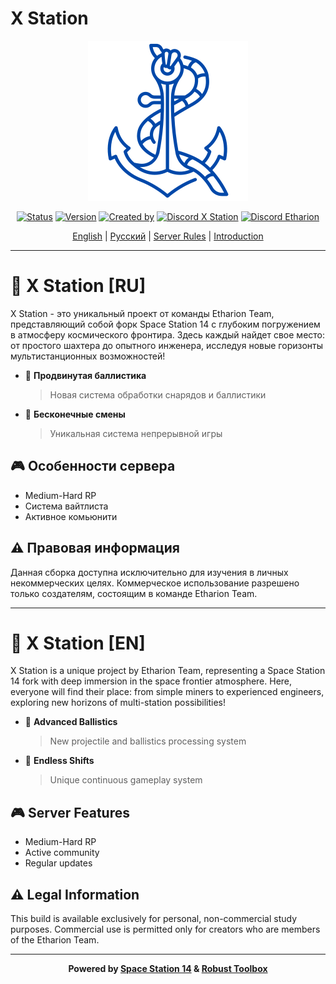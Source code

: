 # X Station

<p align="center">
  <img alt="X Station Logo" width="256" height="256" src="xstation_logo.png" />
</p>

<div align="center">
  
[![Status](https://img.shields.io/badge/status-in%20development-yellow)](https://github.com/S1riuSS3301/XStationOrbitalSpark)
[![Version](https://img.shields.io/badge/version-0.2-blue)](https://github.com/S1riuSS3301/XStationOrbitalSpark/releases)
[![Created by](https://img.shields.io/badge/created%20by-Sirius-purple)](https://github.com/S1riuSS3301)
[![Discord X Station](https://img.shields.io/discord/1234567890?color=7289DA&label=X%20Station&logo=discord&logoColor=white)](https://discord.gg/69XeTVfnzT)
[![Discord Etharion](https://img.shields.io/discord/1234567890?color=7289DA&label=Etharion%20Team&logo=discord&logoColor=white)](https://discord.gg/w2gB8P782S)

[English](#english) | [Русский](#русский) | [Server Rules](Resources/ServerInfo/Gameplay.txt) | [Introduction](Resources/ServerInfo/Intro.txt)

</div>

---

<a name="русский"></a>
# 🚀 X Station [RU]

X Station - это уникальный проект от команды Etharion Team, представляющий собой форк Space Station 14 с глубоким погружением в атмосферу космического фронтира. Здесь каждый найдет свое место: от простого шахтера до опытного инженера, исследуя новые горизонты мультистанционных возможностей!

- 🎯 **Продвинутая баллистика**
  > Новая система обработки снарядов и баллистики

- 🔄 **Бесконечные смены**
  > Уникальная система непрерывной игры

## 🎮 Особенности сервера
- Medium-Hard RP
- Система вайтлиста
- Активное комьюнити

## ⚠️ Правовая информация
Данная сборка доступна исключительно для изучения в личных некоммерческих целях. Коммерческое использование разрешено только создателям, состоящим в команде Etharion Team.

---

<a name="english"></a>
# 🚀 X Station [EN]

X Station is a unique project by Etharion Team, representing a Space Station 14 fork with deep immersion in the space frontier atmosphere. Here, everyone will find their place: from simple miners to experienced engineers, exploring new horizons of multi-station possibilities!

- 🎯 **Advanced Ballistics**
  > New projectile and ballistics processing system

- 🔄 **Endless Shifts**
  > Unique continuous gameplay system

## 🎮 Server Features
- Medium-Hard RP
- Active community
- Regular updates

## ⚠️ Legal Information
This build is available exclusively for personal, non-commercial study purposes. Commercial use is permitted only for creators who are members of the Etharion Team.

---

<div align="center">

**Powered by [Space Station 14](https://github.com/space-wizards/space-station-14) & [Robust Toolbox](https://github.com/space-wizards/RobustToolbox)**

</div>
